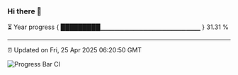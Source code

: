### Hi there 👋

⏳ Year progress { █████████▁▁▁▁▁▁▁▁▁▁▁▁▁▁▁▁▁▁▁▁▁ } 31.31 %

---

⏰ Updated on Fri, 25 Apr 2025 06:20:50 GMT

![Progress Bar CI](https://github.com/liununu/liununu/workflows/Progress%20Bar%20CI/badge.svg)
